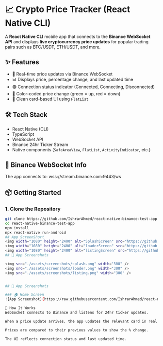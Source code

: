 # 📈 Crypto Price Tracker (React Native CLI)

A **React Native CLI** mobile app that connects to the **Binance WebSocket API** and displays **live cryptocurrency price updates** for popular trading pairs such as BTC/USDT, ETH/USDT, and more.

## ✨ Features

- 🔄 Real-time price updates via Binance WebSocket
- 📊 Displays price, percentage change, and last updated time
- 🟢 Connection status indicator (Connected, Connecting, Disconnected)
- 🎨 Color-coded price change (green = up, red = down)
- 📱 Clean card-based UI using `FlatList`

## 🛠️ Tech Stack

- React Native (CLI)
- TypeScript
- WebSocket API
- Binance 24hr Ticker Stream
- Native components (`SafeAreaView`, `FlatList`, `ActivityIndicator`, etc.)

## 🔌 Binance WebSocket Info

The app connects to: wss://stream.binance.com:9443/ws


## 📦 Getting Started

### 1. Clone the Repository

```bash
git clone https://github.com/IshrarAhmed/react-native-binance-test-app.git
cd react-native-binance-test-app
npm install
npx react-native run-android
## App ScreenShort
<img width="1080" height="2400" alt="SplashScreen" src="https://github.com/user-attachments/assets/c65d4fb2-3f75-49bf-889b-a45de8284e2b" />
<img width="1080" height="2400" alt="loaderScreen" src="https://github.com/user-attachments/assets/0b19f9fd-1341-418b-a4ce-43a5aef9ae60" />
<img width="1080" height="2400" alt="listingScreen" src="https://github.com/user-attachments/assets/675abafa-3937-4333-bd5c-3140fed42f10" />
## 📸 App Screenshots

<img src="./assets/screenshots/splash.png" width="300" />
<img src="./assets/screenshots/loader.png" width="300" />
<img src="./assets/screenshots/listing.png" width="300" />


## 📱 App Screenshots

### 🏠 Home Screen
![App Screenshot](https://raw.githubusercontent.com/IshrarAhmed/react-native-binance-test-app/main/listingScreen.png)

🧠 How It Works
WebSocket connects to Binance and listens for 24hr ticker updates.

When a price update arrives, the app updates the relevant card in real time.

Prices are compared to their previous values to show the % change.

The UI reflects connection status and last updated time.
